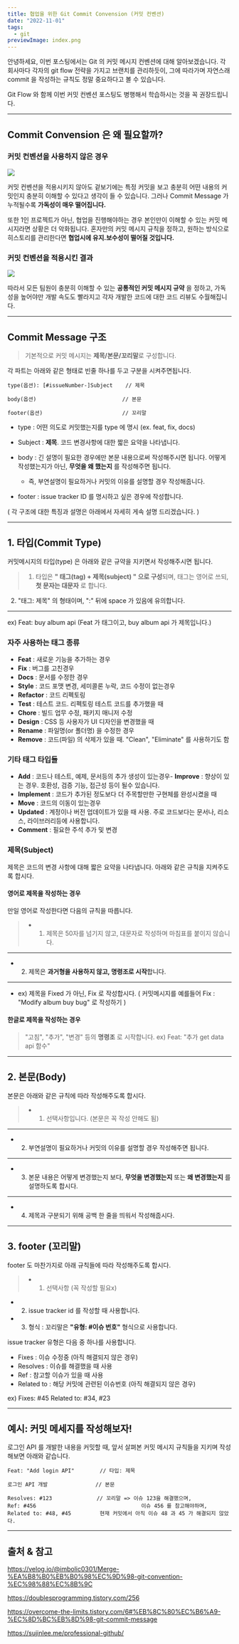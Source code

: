 ```yaml
---
title: 협업을 위한 Git Commit Convension (커밋 컨벤션)
date: "2022-11-01"
tags:
  - git
previewImage: index.png
---
```


안녕하세요, 이번 포스팅에서는 Git 의 커밋 메시지 컨벤션에 대해 알아보겠습니다. 각 회사마다 각자의 git flow 전략을 가지고 브랜치를 관리하듯이, 그에 따라가며 자연스래 commit 을 작성하는 규칙도 정말 중요하다고 볼 수 있습니다.

Git Flow 와 함께 이번 커밋 컨벤션 포스팅도 병행해서 학습하시는 것을 꼭 권장드립니다.

---

## Commit Convension 은 왜 필요할까?

### 커밋 컨벤션을 사용하지 않은 경우

![](https://velog.velcdn.com/images/msung99/post/d3f6eac4-aae3-4f6d-a7f8-5a26f743b4c8/image.png)

커밋 컨벤션을 적용시키지 않아도 겉보기에는 특정 커밋을 보고 충분히 어떤 내용의 커밋인지 충분히 이해할 수 있다고 생각이 들 수 있습니다. 그러나 Commit Message 가 누적될수록 **가독성이 매우 떨어집니다.**

또한 1인 프로젝트가 아닌, 협업을 진행해야하는 경우 본인만이 이해할 수 있는 커밋 메시지라면 상황은 더 악화됩니다. 혼자만의 커밋 메시지 규칙을 정하고, 원하는 방식으로 히스토리를 관리한다면 **협업시에 유지.보수성이 떨어질 것입니다.**

### 커밋 컨벤션을 적용시킨 결과

![](https://velog.velcdn.com/images/msung99/post/5012ce51-83cb-43c7-9599-60fcef63b256/image.png)

따라서 모든 팀원이 충분히 이해할 수 있는 **공통적인 커밋 메시지 규약** 을 정하고, 가독성을 높어야만 개발 속도도 빨라지고 각자 개발한 코드에 대한 코드 리뷰도 수월해집니다.

---

## Commit Message 구조

> 기본적으로 커밋 메시지는 **제목/본문/꼬리말**로 구성합니다.

각 파트는 아래와 같은 형태로 빈줄 하나를 두고 구분을 시켜주면됩니다.

```
type(옵션): [#issueNumber-]Subject    // 제목

body(옵션)                           // 본문

footer(옵션)                         // 꼬리말
```

- type : 어떤 의도로 커밋했는지를 type 에 명시 (ex. feat, fix, docs)

- Subject : **제목**. 코드 변경사항에 대한 짧은 요약을 나타냅니다.

- body : 긴 설명이 필요한 경우에만 본문 내용으로써 작성해주시면 됩니다. 어떻게 작성했는지가 아닌, **무엇을 왜 했는지** 를 작성해주면 됩니다.

  - 즉, 부연설명이 필요하거나 커밋의 이유를 설명할 경우 작성해줍니다.

- footer : issue tracker ID 를 명시하고 싶은 경우에 작성합니다.

( 각 구조에 대한 특징과 설명은 아래에서 자세히 게속 설명 드리겠습니다. )

---

## 1. 타입(Commit Type)

커밋메시지의 타입(type) 은 아래와 같은 규약을 지키면서 작성해주시면 됩니다.

> 1. 타입은 **" 태그(tag) + 제목(subject) " 으로 구성**되며, 태그는 영어로 쓰되, **첫 문자는 대문자** 로 합니다.

2. "태그: 제목" 의 형태이며, ":" 뒤에 space 가 있음에 유의합니다.

---

ex) Feat: buy album api (Feat 가 태그이고, buy album api 가 제목입니다.)

### 자주 사용하는 태그 종류

- **Feat** : 새로운 기능을 추가하는 경우
- **Fix** : 버그를 고친경우
- **Docs** : 문서를 수정한 경우
- **Style** : 코드 포맷 변경, 세미콜론 누락, 코드 수정이 없는경우
- **Refactor** : 코드 리펙토링
- **Test** : 테스트 코드. 리펙토링 테스트 코드를 추가했을 때
- **Chore** : 빌드 업무 수정, 패키지 매니저 수정
- **Design** : CSS 등 사용자가 UI 디자인을 변경했을 때
- **Rename** : 파일명(or 폴더명) 을 수정한 경우
- **Remove** : 코드(파일) 의 삭제가 있을 때. "Clean", "Eliminate" 를 사용하기도 함

### 기타 태그 타입들

- **Add** : 코드나 테스트, 예제, 문서등의 추가 생성이 있는경우- **Improve** : 향상이 있는 경우. 호환성, 검증 기능, 접근성 등이 될수 있습니다.
- **Implement** : 코드가 추가된 정도보다 더 주목할만한 구현체를 완성시켰을 때
- **Move** : 코드의 이동이 있는경우
- **Updated** : 계정이나 버전 업데이트가 있을 때 사용. 주로 코드보다는 문서나, 리소스, 라이브러리등에 사용합니다.
- **Comment** : 필요한 주석 추가 및 변경

### 제목(Subject)

제목은 코드의 변경 사항에 대해 짧은 요약을 나타냅니다.
아래와 같은 규칙을 지켜주도록 합시다.

#### 영어로 제목을 작성하는 경우

만일 영어로 작성한다면 다음의 규칙을 따릅니다.

> - 1. 제목은 50자를 넘기지 않고, 대문자로 작성하며 마침표를 붙이지 않습니다.

---

- 2. 제목은 **과거형을 사용하지 않고, 명령조로 시작**합니다.

---

- ex) 제목을 Fixed 가 아닌, Fix 로 작성합시다.
  ( 커밋메시지를 예를들어 Fix : "Modify album buy bug" 로 작성하기 )

#### 한글로 제목을 작성하는 경우

> "고침", "추가", "변경" 등의 **명령조** 로 시작합니다.
> ex) Feat: "추가 get data api 함수"

---

## 2. 본문(Body)

본문은 아래와 같은 규칙에 따라 작성해주도록 합시다.

> - 1. 선택사항입니다. (본문은 꼭 작성 안해도 됨)

---

- 2. 부연설명이 필요하거나 커밋의 이유를 설명할 경우 작성해주면 됩니다.

---

- 3. 본문 내용은 어떻게 변경했는지 보다, **무엇을 변경했는지** 또는 **왜 변경했는지** 를 설명하도록 합시다.

---

- 4. 제목과 구분되기 위해 공백 한 줄을 띄워서 작성해줍시다.

---

## 3. footer (꼬리말)

footer 도 마찬가지로 아래 규칙들에 따라 작성해주도록 합시다.

> - 1. 선택사항 (꼭 작성할 필요x)

- 2. issue tracker id 를 작성할 때 사용합니다.
- 3. 형식 : 꼬리말은 **"유형: #이슈 번호"** 형식으로 사용합니다.

issue tracker 유형은 다음 중 하나를 사용합니다.

- Fixes : 이슈 수정중 (아직 해결되지 않은 경우)
- Resolves : 이슈를 해결했을 때 사용
- Ref : 참고할 이슈가 있을 때 사용
- Related to : 해당 커밋에 관련된 이슈번호 (아직 해결되지 않은 경우)

ex) Fixes: #45 Related to: #34, #23

---

## 예시: 커밋 메세지를 작성해보자!

로그인 API 를 개발한 내용을 커밋할 때, 앞서 살펴본 커밋 메시지 규칙들을 지키며 작성해보면 아래와 같습니다.

```
Feat: "Add login API"        // 타입: 제목

로그인 API 개발               // 본문

Resolves: #123              // 꼬리말 => 이슈 123을 해결했으며,
Ref: #456                                 이슈 456 를 참고해야하며,
Related to: #48, #45         현재 커밋에서 아직 이슈 48 과 45 가 해결되지 않았다.
```

---

## 출처 & 참고

https://velog.io/@imbolic0301/Merge-%EA%B8%B0%EB%B0%98%EC%9D%98-git-convention-%EC%98%88%EC%8B%9C

https://doublesprogramming.tistory.com/256

https://overcome-the-limits.tistory.com/6#%EB%8C%80%EC%B6%A9-%EC%8D%BC%EB%8D%98-git-commit-message

https://sujinlee.me/professional-github/

